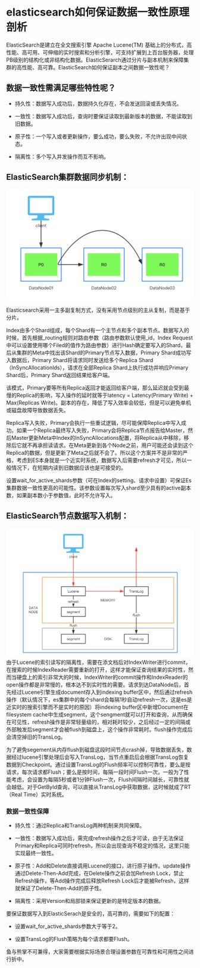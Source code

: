 # elasticsearch如何保证数据一致性原理剖析

ElasticSearch是建立在全文搜索引擎 Apache Lucene\(TM\) 基础上的分布式，高性能、高可用、可伸缩的实时搜索和分析引擎，可支持扩展到上百台服务器，处理PB级别的结构化或非结构化数据。ElasticSerarch通过分片与副本机制来保障集群的高性能、高可靠。ElasticSearch如何保证副本之间数据一致性呢？

## 数据一致性需满足哪些特性呢？

* 持久性：数据写入成功后，数据持久化存在，不会发送回滚或丢失情况。

* 一致性：数据写入成功后，查询时要保证读取到最新版本的数据，不能读取到旧数据。

* 原子性：一个写入或者更新操作，要么成功，要么失败，不允许出现中间状态。

* 隔离性：多个写入并发操作而互不影响。

## ElasticSearch集群数据同步机制：

![](/assets/es-1.png)

Elasticsearch采用一主多副复制方式，没有采用节点级别的主从复制，而是基于分片。

Index由多个Shard组成，每个Shard有一个主节点和多个副本节点。数据写入的时候，首先根据\_routing规则对路由参数（路由参数默认使用\_id，Index Request中可以设置使用哪个Filed的值作为路由参数）进行Hash确定要写入的Shard，最后从集群的Meta中找出该Shard的Primary节点写入数据，Primary Shard成功写入数据后，Primary Shard将请求同时发送给多个Replica Shard（InSyncAllocationIds），请求在全部Replica Shard上执行成功并响应Primary Shard后，Primary Shard返回结果给客户端。

该模式，Primary要等所有Replica返回才能返回给客户端，那么延迟就会受到最慢的Replica的影响，写入操作的延时就等于latency = Latency\(Primary Write\) + Max\(Replicas Write\)。副本的存在，降低了写入效率会较低，但是可以避免单机或磁盘故障导致数据丢失。

Replica写入失败，Primary会执行一些重试逻辑，尽可能保障Replica中写入成功。如果一个Replica最终写入失败，Primary会将Replica节点报告给Master，然后Master更新Meta中Index的InSyncAllocations配置，将Replica从中移除，移除后它就不再承担读请求。在Meta更新到各个Node之前，用户可能还会读到这个Replica的数据，但是更新了Meta之后就不会了。所以这个方案并不是非常的严格，考虑到ES本身就是一个近实时系统，数据写入后需要refresh才可见，所以一般情况下，在短期内读到旧数据应该也是可接受的。

设置wait\_for\_active\_shards参数（可在Index的setting、请求中设置）可保证Es集群数据一致性更高的可能性。该参数设置每次写入shard至少具有的active副本数，如果副本数小于参数值，此时不允许写入。

## ElasticSearch节点数据写入机制：

![](/assets/es-2.png)由于Lucene的索引读写的隔离性，需要在添文档后对IndexWriter进行commit，在搜索的时候IndexReader需要重新的打开，这样才能保证查询结果的实时性，然而当硬盘上的索引非常大的时候，IndexWriter的commit操作和IndexReader的open操作都是非常慢的，根本达不到实时性的需要。请求到达DataNode后，首先经过Lucene引擎生成document存入到indexing buffer区中，然后通过refresh操作（默认情况下，es集群中的每个shard会每隔1秒自动refresh一次，这是es是近实时的搜索引擎而不是实时的原因）将indexing buffer区中新增Document在filesystem cache中生成segment，这个sengment就可以打开和查询，从而确保在可见性，refresh操作是非常轻量级的，相对耗时较少，之后经过一定的间隔或外部触发后segment才会被flush到磁盘上，这个操作非常耗时。flush操作完成后会清空掉旧的TransLog。

为了避免segement从内存flush到磁盘这段时间节点crash掉，导致数据丢失，数据经过lucene引擎处理后会写入TransLog，当节点重启后会根据TransLog恢复数据到Checkpoint。通过设置TransLog的Flush频率可以控制可靠性，要么是按请求，每次请求都Flush；要么是按时间，每隔一段时间Flush一次。一般为了性能考虑，会设置为每隔5秒或者1分钟Flush一次，Flush间隔时间越长，可靠性就会越低。对于GetById查询，可以直接从TransLog中获取数据，这时候就成了RT（Real Time）实时系统。

### **数据一致性保障**

* 持久性：通过Replica和TransLog两种机制来共同保障。

* 一致性：数据写入成功后，需完成refresh操作之后才可读，由于无法保证Primary和Replica可同时refresh，所以会出现查询不稳定的情况，这里只能实现最终一致性。

* 原子性：Add和Delete直接调用Lucene的接口，进行原子操作。update操作通过Delete-Then-Add完成，在Delete操作之前会加Refresh Lock，禁止Refresh操作，等Add操作完成后释放Refresh Lock后才能被Refresh，这样就保证了Delete-Then-Add的原子性。

* 隔离性：采用Version和局部锁来保证更新的是特定版本的数据。

要保证数据写入到ElasticSerach是安全的，高可靠的，需要如下的配置：

* 设置wait\_for\_active\_shards参数大于等于2。

* 设置TransLog的Flush策略为每个请求都要Flush。

鱼与熊掌不可兼得，大家需要根据实际场景合理设置参数在可靠性和可用性之间进行折中。

